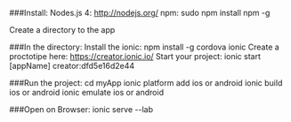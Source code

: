 ###Install:
Nodes.js 4: http://nodejs.org/
npm: sudo npm install npm -g

Create a directory to the app

###In the directory:
Install the ionic: npm install -g cordova ionic
Create a proctotipe here: https://creator.ionic.io/
Start your project: ionic start [appName] creator:dfd5e16d2e44

###Run the project:
cd myApp
ionic platform add ios or android
ionic build ios or android
ionic emulate ios or android

###Open on Browser:
ionic serve --lab
